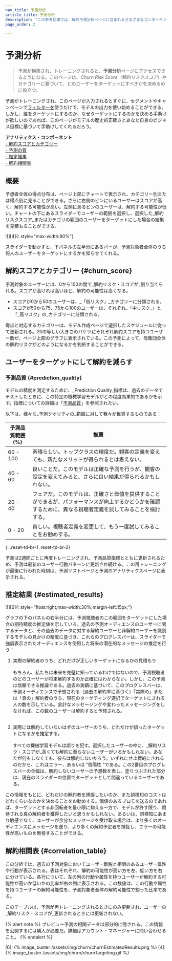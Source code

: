 ```yaml
---
nav_title: 予測分析
article_title: 予測分析
description: "この参考記事では、解約予測分析ページに含まれるさまざまなコンポーネントと、洞察に満ちた主導的な意思決定を行うためにそれらをどのように使用できるかを取り上げている。"
page_order: 2

---
```


# 予測分析

> 予測が構築され、トレーニングされると、**予測分析**ページにアクセスできるようになる。このページは、_Churn Risk Score（解約リスクスコア_）やカテゴリーに基づいて、どのユーザーをターゲットにすべきかを決めるのに役立つ。 

予測がトレーニングされ、このページが入力されるとすぐに、セグメントやキャンペーンで[フィルターを]({{site.baseurl}}/user_guide/predictive_suite/predictive_churn/messaging_users/#filters)使うだけで、モデルの出力を使い始めることができる。しかし、誰をターゲットにするのか、なぜターゲットにするのかを決める手助けが欲しいのであれば、このページがモデルの歴史的正確さとあなた自身のビジネス目標に基づいて手助けしてくれるだろう。 

**アナリティクス・コンポーネント**<br>
[\- 解約スコアとカテゴリー](#churn_score)<br>
[\- 予測の質](#prediction_quality)<br>
[\- 推定結果](#estimated_results)<br>
[\- 解約相関表](#correlation_table)

## 概要

予想者全体の得点分布は、ページ上部にチャートで表示され、カテゴリー別または得点別に見ることができる。さらに右側のビンにいるユーザーはスコアが高く、解約する可能性が高い。左側にあるビンのユーザーは、解約する可能性が低い。チャートの下にあるスライダーでユーザーの範囲を選択し、選択した_解約リスクスコア_またはカテゴリの範囲のユーザーをターゲットにした場合の結果を見積もることができる。

![][4]{: style="max-width:90%"}

スライダーを動かすと、下パネルの左半分にあるバーが、予測対象者全体のうち何人のユーザーをターゲットにするかを知らせてくれる。

## 解約スコアとカテゴリー {#churn_score}

予測対象のユーザーには、0から100の間で_解約リスク・スコアが_割り当てられる。スコアが高ければ高いほど、解約の可能性は高くなる。 
- スコアが0から50のユーザーは、_「低リスク」_カテゴリーに分類される。 
- スコアが50から75、75から100のユーザーは、それぞれ_「中リスク_」と「_高リスク」の_カテゴリーに分類される。 

得点と対応するカテゴリーは、モデル作成ページで選択したスケジュールに従って更新される。20の等しい大きさのバケツにそれぞれ解約スコアを持つユーザー数が、ページ上部のグラフに表示されている。この予測によって、母集団全体の解約リスクがどのようになるかを判断することができる。

## ユーザーをターゲットにして解約を減らす

### 予測品質 {#prediction_quality}

モデルの精度を測定するために、_Prediction Quality_指標は、過去のデータでテストしたときに、この特定の機械学習モデルがどの程度効果的であるかを示す。指標についての詳細は「[予測品質]({{site.baseurl}}/user_guide/predictive_suite/predictive_churn/prediction_analytics/prediction_quality/)」を参照されたい。

以下は、様々な_予測クオリティの_範囲に対して我々が推奨するものである：

| 予測品質範囲(%) | 推薦 |
| ---------------------- | -------------- |
| 60 - 100 | 素晴らしい。トップクラスの精度だ。観客の定義を変えても、新たなメリットが得られるとは思えない。 |
| 40 - 60 | 良いことだ。このモデルは正確な予測を行うが、観客の設定を変えてみると、さらに良い結果が得られるかもしれない。 |
| 20 - 40| フェアだ。このモデルは、正確さと価値を提供することができるが、パフォーマンスが向上するかどうかを確認するために、異なる視聴者定義を試してみることを検討する。 |
| 0 - 20 | 貧しい。視聴者定義を変更して、もう一度試してみることをお勧めする。 |
{: .reset-td-br-1 .reset-td-br-2}

予測は2週間ごとに再度トレーニングされ、予測品質指標とともに更新されるため、予測は最新のユーザー行動パターンに更新され続ける。この再トレーニングが最後に行われた時刻は、予測リストページと予測のアナリティクスページに表示される。

## 推定結果 {#estimated_results}

![][6]{: style="float:right;max-width:30%;margin-left:15px;"}

グラフの下のパネルの右半分には、予測視聴者のこの範囲をターゲットにした場合の期待精度の推定値を示している。過去の予測オーディエンスのユーザーに関するデータと、その過去のデータに対する解約ユーザーと非解約ユーザーを識別するモデルの見かけの精度に基づき、これらのプログレスバーは、スライダーで強調表示されたオーディエンスを使用した将来の潜在的なメッセージの推定を行う：

1. 実際の解約者のうち、どれだけが正しいターゲットになるかの見積もり <br><br> もちろん、私たちは未来を完璧に知っているわけではないので、予測視聴者のどのユーザーが将来解約するのか正確にはわからない。しかし、この予測は信頼できる推論である。過去の実績に基づいて、このプログレスバーは、予測オーディエンスで予想される（過去の解約率に基づく）「実際の」または「真の」解約者のうち、現在のターゲティング選択でターゲットにされる人の数を示している。余計なメッセージングや変わったメッセージングをしなければ、この数のユーザーは解約すると予想される。<br><br>

2. 実際には解約していないはずのユーザーのうち、どれだけが誤ったターゲットになるかを推定する。<br><br>すべての機械学習モデルは誤りを犯す。選択したユーザーの中に、_解約リスク・スコアが_高くても解約に至らないユーザーがいるかもしれない。あなたが何もしなくても、彼らは解約しないだろう。いずれにせよ標的にされるのだから、これはエラー、あるいは "偽陽性 "である。この2番目のプログレスバーの全幅は、解約しないユーザーの予想数を表し、塗りつぶされた部分は、現在のスライダーの位置でターゲットとして間違っているユーザーである。

この情報をもとに、どれだけの解約者を捕捉したいのか、また誤検知のコストはどれくらいなのかを決めることをお勧めする。価値のあるプロモを送るのであれば、ターゲットとする非回転者を最小限に抑える一方で、モデルが許す限り、期待される真の解約者を獲得したいと思うかもしれない。あるいは、誤検知にあまり敏感でなく、ユーザーが余分なメッセージを受け取る場合は、より多くのオーディエンスにメッセージを送り、より多くの解約予定者を捕捉し、エラーの可能性が高いものを無視することができる。

## 解約相関表 {#correlation_table}

この分析では、過去の予測対象においてユーザー離脱と相関のあるユーザー属性や行動が表示される。表はそれぞれ、解約の可能性が高い方を左、低い方を右に分けている。各行について、左の列の行動や属性を持つユーザーが解約する可能性が高いか低いかの比率が右の列に表示される。この数値は、この行動や属性を持つユーザーの解約可能性を、予測対象者全体の解約可能性で割った比率である。

このテーブルは、予測が再トレーニングされるときにのみ更新され、ユーザーの_解約リスク・スコアが_更新されるときには更新されない。

{% alert note %}
プレビュー予測の相関データは部分的に隠される。この情報を公開するには購入が必要だ。詳細はアカウント・マネージャーに問い合わせること。
{% endalert %}

[6]: {% image_buster /assets/img/churn/churnEstimatedResults.png %}
[4]: {% image_buster /assets/img/churn/churnTargeting.gif %}